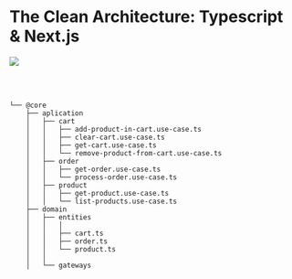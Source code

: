 # The Clean Architecture: Typescript & Next.js

<img
  src="http://blog.cleancoder.com/uncle-bob/images/2012-08-13-the-clean-architecture/CleanArchitecture.jpg"
/>

<br>
<br>


```text
└── @core
    ├── aplication
    │   ├── cart
    │   │   ├── add-product-in-cart.use-case.ts
    │   │   ├── clear-cart.use-case.ts
    │   │   ├── get-cart.use-case.ts
    │   │   └── remove-product-from-cart.use-case.ts
    │   ├── order
    │   │   ├── get-order.use-case.ts
    │   │   └── process-order.use-case.ts
    │   ├── product
    │   │   ├── get-product.use-case.ts
    │   │   └── list-products.use-case.ts
    ├── domain
    │   ├── entities
    │   │   │
    │   │   ├── cart.ts
    │   │   ├── order.ts
    │   │   └── product.ts
    │   │
    │   └── gateways
       
```
